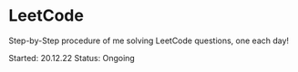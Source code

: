 # LeetCode
Step-by-Step procedure of me solving LeetCode questions, one each day!

Started: 20.12.22
Status: Ongoing
